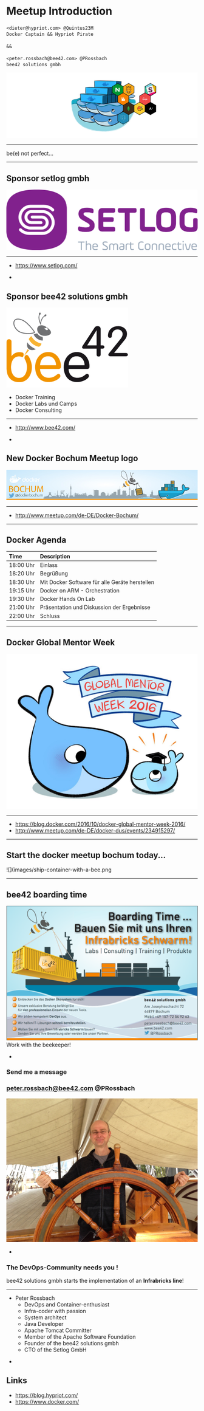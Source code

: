 # Meetup Introduction

```
<dieter@hypriot.com> @Quintus23M
Docker Captain && Hypriot Pirate

&&

<peter.rossbach@bee42.com> @PRossbach
bee42 solutions gmbh
```


![](images/docker_swarming.png)

***
be(e) not perfect...

---
## Sponsor setlog gmbh

![](images/setlog.png)

***
* https://www.setlog.com/

-
## Sponsor bee42 solutions gmbh

![](images/bee42.png)

* Docker Training
* Docker Labs und Camps
* Docker Consulting

***
* http://www.bee42.com/

-
## New Docker Bochum Meetup logo

![](images/meetup_Baner_bee_42_161016_RZ.jpg)

***
* http://www.meetup.com/de-DE/Docker-Bochum/

---
## Docker Agenda

| Time      | Description                                    |
|:----------|:-----------------------------------------------|
| 18:00 Uhr | Einlass                                        |
| 18:20 Uhr | Begrüßung                                      |
| 18:30 Uhr | Mit Docker Software für alle Geräte herstellen |
| 19:15 Uhr | Docker on ARM - Orchestration                  |
| 19:30 Uhr | Docker Hands On Lab                            |
| 21:00 Uhr | Präsentation und Diskussion der Ergebnisse     |
| 22:00 Uhr | Schluss                                        |


---
## Docker Global Mentor Week

![](images/mentor-week.jpg)

***
* https://blog.docker.com/2016/10/docker-global-mentor-week-2016/
* http://www.meetup.com/de-DE/docker-dus/events/234915297/

---
## Start the docker meetup bochum today...

![](images/ship-container-with-a-bee.png

---
## bee42 boarding time

![bee a solution](images/bee42-boarding.png)
Work with the beekeeper!

-
### Send me a message
### <peter.rossbach@bee42.com> @PRossbach
![Peter Rossbach](images/peter-rossbach.jpg)

-
### The DevOps-Community needs you !

bee42 solutions gmbh starts the implementation of an **Infrabricks line**!
***
  * Peter Rossbach
    * DevOps and Container-enthusiast
    * Infra-coder with passion
    * System architect
    * Java Developer
    * Apache Tomcat Committer
    * Member of the Apache Software Foundation
    * Founder of the bee42 solutions gmbh
    * CTO of the Setlog GmbH

-
## Links
  - https://blog.hypriot.com/
  - https://www.docker.com/

